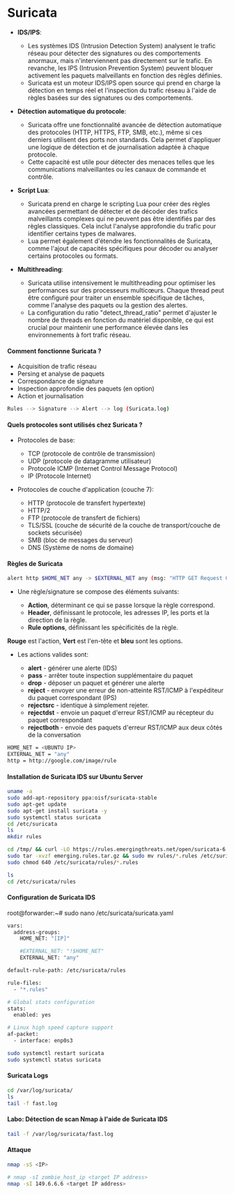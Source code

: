 # Suricata

- **IDS/IPS**:

  - Les systèmes IDS (Intrusion Detection System) analysent le trafic réseau pour détecter des signatures ou des comportements anormaux, mais n'interviennent pas directement sur le trafic. En revanche,
    les IPS (Intrusion Prevention System) peuvent bloquer activement les paquets malveillants en fonction des règles définies.
  - Suricata est un moteur IDS/IPS open source qui prend en charge la détection en temps réel et l'inspection du trafic réseau à l'aide de règles basées sur des signatures ou des comportements.

- **Détection automatique du protocole**:

  - Suricata offre une fonctionnalité avancée de détection automatique des protocoles (HTTP, HTTPS, FTP, SMB, etc.), même si ces derniers utilisent des ports non standards. Cela permet d'appliquer
    une logique de détection et de journalisation adaptée à chaque protocole.
  - Cette capacité est utile pour détecter des menaces telles que les communications malveillantes ou les canaux de commande et contrôle.

- **Script Lua**:

  - Suricata prend en charge le scripting Lua pour créer des règles avancées permettant de détecter et de décoder des trafics malveillants complexes qui ne peuvent pas être identifiés par des règles classiques. Cela inclut l'analyse approfondie du trafic pour identifier certains types de malwares.
  - Lua permet également d'étendre les fonctionnalités de Suricata, comme l'ajout de capacités spécifiques pour décoder ou analyser certains protocoles ou formats.

- **Multithreading**:
  - Suricata utilise intensivement le multithreading pour optimiser les performances sur des processeurs multicœurs. Chaque thread peut être configuré pour traiter un ensemble spécifique de tâches, comme l'analyse des paquets ou la gestion des alertes.
  - La configuration du ratio "detect_thread_ratio" permet d'ajuster le nombre de threads en fonction du matériel disponible, ce qui est crucial pour maintenir une performance élevée dans les environnements à fort trafic réseau.

#### Comment fonctionne Suricata ?

- Acquisition de trafic réseau
- Persing et analyse de paquets
- Correspondance de signature
- Inspection approfondie des paquets (en option)
- Action et journalisation

```sh
Rules --> Signature --> Alert --> log (Suricata.log)
```

#### Quels protocoles sont utilisés chez Suricata ?

- Protocoles de base:

  - TCP (protocole de contrôle de transmission)
  - UDP (protocole de datagramme utilisateur)
  - Protocole ICMP (Internet Control Message Protocol)
  - IP (Protocole Internet)

- Protocoles de couche d'application (couche 7):

  - HTTP (protocole de transfert hypertexte)
  - HTTP/2
  - FTP (protocole de transfert de fichiers)
  - TLS/SSL (couche de sécurité de la couche de transport/couche de sockets sécurisée)
  - SMB (bloc de messages du serveur)
  - DNS (Système de noms de domaine)

#### Règles de Suricata

```sh
alert http $HOME_NET any -> $EXTERNAL_NET any (msg: "HTTP GET Request Containing Rule in URI"; flow:established, to_server; http.method; content: "GET"; http.uri; content: "rule"; fast_pattern; classtype:bad-unknown; sid:123; rev:1;)
```

- Une règle/signature se compose des éléments suivants:

  - **Action**, déterminant ce qui se passe lorsque la règle correspond.
  - **Header**, définissant le protocole, les adresses IP, les ports et la direction de la règle.
  - **Rule options**, définissant les spécificités de la règle.

**Rouge** est l'action, **Vert** est l'en-tête et **bleu** sont les options.

- Les actions valides sont:

  - **alert** - générer une alerte (IDS)
  - **pass** - arrêter toute inspection supplémentaire du paquet
  - **drop** - déposer un paquet et générer une alerte
  - **reject** - envoyer une erreur de non-atteinte RST/ICMP à l'expéditeur du paquet correspondant (IPS)
  - **rejectsrc** - identique à simplement rejeter.
  - **rejectdst** - envoie un paquet d'erreur RST/ICMP au récepteur du paquet correspondant
  - **rejectboth** - envoie des paquets d'erreur RST/ICMP aux deux côtés de la conversation

```sh
HOME_NET = <UBUNTU IP>
EXTERNAL_NET = "any"
http = http://google.com/image/rule
```

#### Installation de Suricata IDS sur Ubuntu Server

```sh
uname -a
sudo add-apt-repository ppa:oisf/suricata-stable
sudo apt-get update
sudo apt-get install suricata -y
sudo systemctl status suricata
cd /etc/suricata
ls
mkdir rules

cd /tmp/ && curl -LO https://rules.emergingthreats.net/open/suricata-6.0.8/emerging.rules.tar.gz
sudo tar -xvzf emerging.rules.tar.gz && sudo mv rules/*.rules /etc/suricata/rules/
sudo chmod 640 /etc/suricata/rules/*.rules

ls
cd /etc/suricata/rules
```

#### Configuration de Suricata IDS

root@forwarder:~# sudo nano /etc/suricata/suricata.yaml

```sh
vars:
  address-groups:
    HOME_NET: "[IP]"

    #EXTERNAL_NET: "!$HOME_NET"
    EXTERNAL_NET: "any"

default-rule-path: /etc/suricata/rules

rule-files:
  - "*.rules"

# Global stats configuration
stats:
  enabled: yes

# Linux high speed capture support
af-packet:
  - interface: enp0s3
```

```sh
sudo systemctl restart suricata
sudo systemctl status suricata
```

#### Suricata Logs

```sh
cd /var/log/suricata/
ls
tail -f fast.log
```

#### Labo: Détection de scan Nmap à l'aide de Suricata IDS

```sh
tail -f /var/log/suricata/fast.log
```

#### Attaque

```sh
nmap -sS <IP>

# nmap -sI zombie_host_ip <target IP address>
nmap -sI 149.6.6.6 <target IP address>
```
